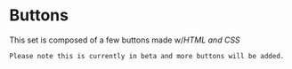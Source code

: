 # Buttons
This set is composed of a few buttons made w/*HTML and CSS*
```css
Please note this is currently in beta and more buttons will be added.
```
